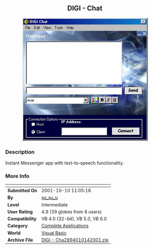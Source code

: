 ﻿<div align="center">

## DIGI \- Chat

<img src="PIC2001108212956510.jpg">
</div>

### Description

Instant Messenger app with text-to-speech functionality.
 
### More Info
 


<span>             |<span>
---                |---
**Submitted On**   |2001-10-10 11:05:16
**By**             |[su\_su\_u](https://github.com/Planet-Source-Code/PSCIndex/blob/master/ByAuthor/su-su-u.md)
**Level**          |Intermediate
**User Rating**    |4.9 (39 globes from 8 users)
**Compatibility**  |VB 4\.0 \(32\-bit\), VB 5\.0, VB 6\.0
**Category**       |[Complete Applications](https://github.com/Planet-Source-Code/PSCIndex/blob/master/ByCategory/complete-applications__1-27.md)
**World**          |[Visual Basic](https://github.com/Planet-Source-Code/PSCIndex/blob/master/ByWorld/visual-basic.md)
**Archive File**   |[DIGI \- Cha2894010142001\.zip](https://github.com/Planet-Source-Code/su-su-u-digi-chat__1-27927/archive/master.zip)








